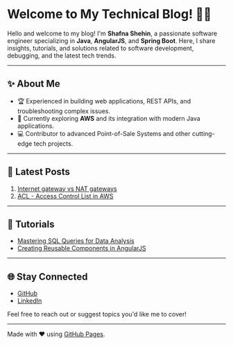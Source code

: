 # Welcome to My Technical Blog! 👩‍💻

Hello and welcome to my blog! I'm **Shafna Shehin**, a passionate software engineer specializing in **Java**, **AngularJS**, and **Spring Boot**. Here, I share insights, tutorials, and solutions related to software development, debugging, and the latest tech trends.

---

## ✨ About Me
- 🏆 Experienced in building web applications, REST APIs, and troubleshooting complex issues.
- 🌱 Currently exploring **AWS** and its integration with modern Java applications.
- 💻 Contributor to advanced Point-of-Sale Systems and other cutting-edge tech projects.

---

## 📝 Latest Posts
1. [Internet gateway vs NAT gateways](mybatis-dynamic-sql.md)
2. [ACL - Access Control List in AWS](rest-api-debugging.md)

---

## 📖 Tutorials
- [Mastering SQL Queries for Data Analysis](sql-data-analysis.md)
- [Creating Reusable Components in AngularJS](angularjs-components.md)

---

## 🌐 Stay Connected
- [GitHub](https://github.com/shafnaashraf)
- [LinkedIn](https://www.linkedin.com/in/shafna-ashraf-/)

Feel free to reach out or suggest topics you'd like me to cover!

---

Made with ❤️ using [GitHub Pages](https://pages.github.com/).
